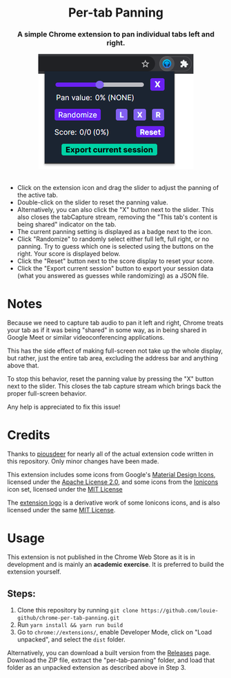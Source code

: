 <div align="center">
  <h1>Per-tab Panning</h1>
  <h3>A simple Chrome extension to pan individual tabs left and right.</h3>
  <img src="sample.png" alt="Sample screenshot">
</div>
<br>

* Click on the extension icon and drag the slider to adjust the panning
  of the active tab.
* Double-click on the slider to reset the panning value.
* Alternatively, you can also click the "X" button next to the slider.
  This also closes the tabCapture stream, removing the "This tab's
  content is being shared" indicator on the tab.
* The current panning setting is displayed as a badge next to the icon.
* Click "Randomize" to randomly select either full left, full right, or
  no panning. Try to guess which one is selected using the buttons on
  the right. Your score is displayed below.
* Click the "Reset" button next to the score display to reset your
  score.
* Click the "Export current session" button to export your session data
  (what you answered as guesses while randomizing) as a JSON file.

# Notes
Because we need to capture tab audio to pan it left and right, Chrome
treats your tab as if it was being "shared" in some way, as in being
shared in Google Meet or similar videoconferencing applications.

This has the side effect of making full-screen not take up the whole
display, but rather, just the entire tab area, excluding the address
bar and anything above that.

To stop this behavior, reset the panning value by pressing the "X"
button next to the slider. This closes the tab capture stream which
brings back the proper full-screen behavior.

Any help is appreciated to fix this issue!

# Credits
Thanks to [piousdeer](https://github.com/piousdeer/chrome-volume-manager)
for nearly all of the actual extension code written in this repository.
Only minor changes have been made.

This extension includes some icons from Google's
[Material Design Icons](https://github.com/google/material-design-icons),
licensed under the [Apache License 2.0](static/icons/Material_Icons.LICENSE),
and some icons from the [Ionicons](https://ionic.io/ionicons) icon set,
licensed under the [MIT License](static/icons/Ionicons.LICENSE)

The [extension logo](static/icons/logo_512.png) is a derivative work of
some Ionicons icons, and is also licensed under the same
[MIT License](static/icons/logo.LICENSE).

# Usage
This extension is not published in the Chrome Web Store as it is in
development and is mainly an **academic exercise**. It is preferred to
build the extension yourself.

## Steps:
1. Clone this repository by running `git clone https://github.com/louie-github/chrome-per-tab-panning.git`
2. Run `yarn install && yarn run build`
3. Go to `chrome://extensions/`, enable Developer Mode, click on
   "Load unpacked", and select the `dist` folder.


Alternatively, you can download a built version from the
[Releases](https://github.com/louie-github/chrome-per-tab-panning/releases)
page. Download the ZIP file, extract the "per-tab-panning" folder, and
load that folder as an unpacked extension as described above in Step 3.